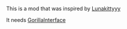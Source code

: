 This is a mod that was inspired by [Lunakittyyy](https://github.com/lunakittyyy/ColorsExpanded)

It needs [GorillaInterface](https://github.com/developer9998/GorillaInterface)
